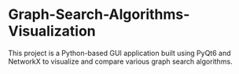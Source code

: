 # Graph-Search-Algorithms-Visualization
This project is a Python-based GUI application built using PyQt6 and NetworkX to visualize and compare various graph search algorithms. 
